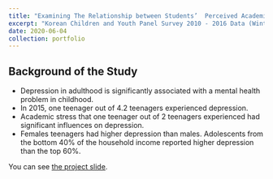 ```yaml
---
title: "Examining The Relationship between Students’  Perceived Academic Ability and Depression"
excerpt: "Korean Children and Youth Panel Survey 2010 - 2016 Data (Winter Quarter 2020) <br/> <img src='/portfolio/images/student_depression.png'>"
date: 2020-06-04
collection: portfolio
---
```


Background of the Study
-----
* Depression in adulthood is significantly associated with a mental health problem in childhood.
* In 2015, one teenager out of 4.2 teenagers experienced depression.  
* Academic stress that one teenager out of 2 teenagers experienced had significant influences on depression.
* Females teenagers had higher depression than males. Adolescents from the bottom 40% of the household income reported higher depression than the top 60%.

You can see [the project slide](https://docs.google.com/presentation/d/1ZN4aDZzsOtd8FRu4JvSlWoBJdMQNfzAx7QQ1aIHmZ0A/edit?usp=sharing).
